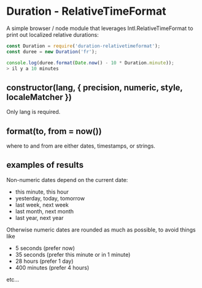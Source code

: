 # Duration - RelativeTimeFormat

A simple browser / node module that leverages Intl.RelativeTimeFormat to
print out localized relative durations:

```js
const Duration = require('duration-relativetimeformat');
const duree = new Duration('fr');

console.log(duree.format(Date.now() - 10 * Duration.minute));
> il y a 10 minutes
```

## constructor(lang, { precision, numeric, style, localeMatcher })

Only lang is required.

## format(to, from = now())

where to and from are either dates, timestamps, or strings.

## examples of results

Non-numeric dates depend on the current date:

- this minute, this hour
- yesterday, today, tomorrow
- last week, next week
- last month, next month
- last year, next year

Otherwise numeric dates are rounded as much as possible, to avoid things like

- 5 seconds (prefer now)
- 35 seconds (prefer this minute or in 1 minute)
- 28 hours (prefer 1 day)
- 400 minutes (prefer 4 hours)

etc...

